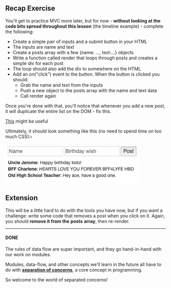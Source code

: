 ## Recap Exercise

You'll get to practice MVC more later, but for now - **without looking at the code bits spread throughout this lesson** (the timeline example) - complete the following:

  

-   Create a simple pair of inputs and a submit button in your HTML
-   The inputs are name and text
-   Create a posts array with a few {name: ..., text:...} objects
-   Write a function called render that loops through posts and creates a simple div for each post
-   The loop should also add the div to somewhere on the HTML
-   Add an on("click") event to the button. When the button is clicked you should:
    -   Grab the name and text from the inputs
    -   Push a new object to the posts array with the name and text data
    -   Call render again

  

Once you're done with that, you'll notice that whenever you add a new post, it will duplicate the entire list on the DOM - fix this.

[This](https://api.jquery.com/empty/) might be useful

  

Ultimately, it should look something like this (no need to spend time on too much CSS):›

![](./download.png)


## Extension

This will be a little hard to do with the tools you have now, but if you want a challenge: write some code that removes a post when you click on it. Again, you should **remove it from the** **posts** **array**, then re-render.

  

----------

  

#### **DONE**

  

The rules of data flow are super important, and they go hand-in-hand with our work on modules.

Modules, data-flow, and other concepts we'll learn in the future all have to do with [**separation of concerns**](https://en.wikipedia.org/wiki/Separation_of_concerns), a core concept in programming.

So welcome to the world of separated concerns!
